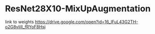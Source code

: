 # ResNet28X10-MixUpAugmentation
link to weights https://drive.google.com/open?id=16_lFuL43G2TH-o2G8vliII_fRYoF8Hsj
